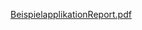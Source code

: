 [BeispielapplikationReport.pdf](https://github.com/user-attachments/files/17904953/BeispielapplikationReport.pdf)
